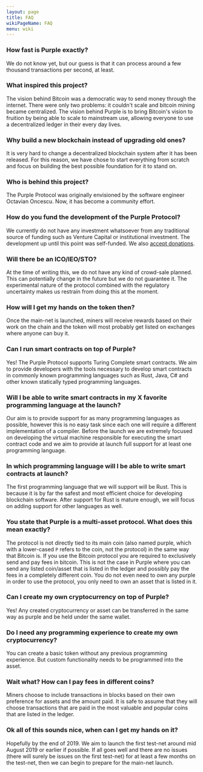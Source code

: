 ```yaml
---
layout: page
title: FAQ
wikiPageName: FAQ
menu: wiki
---
```


### How fast is Purple exactly?
We do not know yet, but our guess is that it can process around a few thousand transactions per second, at least.

### What inspired this project?
The vision behind Bitcoin was a democratic way to send money through the internet. There were only two problems: it couldn't scale and bitcoin mining became centralized. The vision behind Purple is to bring Bitcoin's vision to fruition by being able to scale to mainstream use, allowing everyone to use a decentralized ledger in their every day lives.

### Why build a new blockchain instead of upgrading old ones?
It is very hard to change a decentralized blockchain system after it has been released. For this reason, we have chose to start everything from scratch and focus on building the best possible foundation for it to stand on.

### Who is behind this project?
The Purple Protocol was originally envisioned by the software engineer Octavian Oncescu. Now, it has become a community effort.

### How do you fund the development of the Purple Protocol?
We currently do not have any investment whatsoever from any traditional source of funding such as Venture Capital or institutional investment. The development up until this point was self-funded. We also [accept donations](https://purpleprotocol.org/blog/participate-in-purple-crowdfunding-campaign).

### Will there be an ICO/IEO/STO?
At the time of writing this, we do not have any kind of crowd-sale planned. This can potentially change in the future but we do not guarantee it. The experimental nature of the protocol combined with the regulatory uncertainty makes us restrain from doing this at the moment. 

### How will I get my hands on the token then?
Once the main-net is launched, miners will receive rewards based on their work on the chain and the token will most probably get listed on exchanges where anyone can buy it. 

### Can I run smart contracts on top of Purple?
Yes! The Purple Protocol supports Turing Complete smart contracts. We aim to provide developers with the tools necessary to develop smart contracts in commonly known programming languages such as Rust, Java, C# and other known statically typed programming languages.

### Will I be able to write smart contracts in my X favorite programming language at the launch?
Our aim is to provide support for as many programming languages as possible, however this is no easy task since each one will require a different implementation of a compiler. Before the launch we are extremely focused on developing the virtual machine responsible for executing the smart contract code and we aim to provide at launch full support for at least one programming language.

### In which programming language will I be able to write smart contracts at launch?
The first programming language that we will support will be Rust. This is because it is by far the safest and most efficient choice for developing blockchain software. After support for Rust is mature enough, we will focus on adding support for other languages as well.

### You state that Purple is a multi-asset protocol. What does this mean exactly? 
The protocol is not directly tied to its main coin (also named purple, which with a lower-cased `P` refers to the coin, not the protocol) in the same way that Bitcoin is. If you use the Bitcoin protocol you are required to exclusively send and pay fees in bitcoin. This is not the case in Purple where you can send any listed coin/asset that is listed in the ledger and possibly pay the fees in a completely different coin. You do not even need to own any purple in order to use the protocol, you only need to own an asset that is listed in it.

### Can I create my own cryptocurrency on top of Purple?
Yes! Any created cryptocurrency or asset can be transferred in the same way as purple and be held under the same wallet.

### Do I need any programming experience to create my own cryptocurrency?
You can create a basic token without any previous programming experience. But custom functionality needs to be programmed into the asset.

### Wait what? How can I pay fees in different coins?
Miners choose to include transactions in blocks based on their own preference for assets and the amount paid. It is safe to assume that they will choose transactions that are paid in the most valuable and popular coins that are listed in the ledger.

### Ok all of this sounds nice, when can I get my hands on it?
Hopefully by the end of 2019. We aim to launch the first test-net around mid August 2019 or earlier if possible. If all goes well and there are no issues (there will surely be issues on the first test-net) for at least a few months on the test-net, then we can begin to prepare for the main-net launch. 
